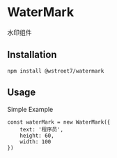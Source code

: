 # WaterMark
水印组件

## Installation
```
npm install @wstreet7/watermark
```

## Usage
Simple Example
```
const waterMark = new WaterMark({
    text: '程序员',
    height: 60,
    width: 100
})

```
